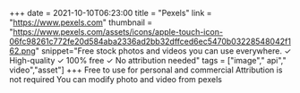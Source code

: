 +++
date = 2021-10-10T06:23:00
title = "Pexels"
link = "https://www.pexels.com"
thumbnail = "https://www.pexels.com/assets/icons/apple-touch-icon-06fc98261c772fe20d584aba2336ad2bb32dffced6ec5470b03228548042f162.png"
snippet="Free stock photos and videos you can use everywhere. ✓ High-quality ✓ 100% free ✓ No attribution needed"
tags = ["image"," api"," video","asset"]
+++
Free to use for personal and commercial
Attribution is not required
You can modify photo and video from pexels
